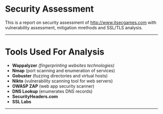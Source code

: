 # Security Assessment
This is a report on security assessment of http://www.itsecgames.com with vulnerability assessment, mitigation mrethods and SSL/TLS analysis.

---

# Tools Used For Analysis
 * **Wappalyzer** _(fingerprinting websites technologies)_
 * **Nmap** (port scanning and enumeration of services)
 * **Gobuster** (fuzzing directories and virtual hosts)
 * **Nikto** (vulnerability scanning tool for web servers)
 * **OWASP ZAP** (web app security scanner)
 * **DNS Lookup** (enumerates DNS records)
 * **SecurityHeaders.com**
 * **SSL Labs**

---
